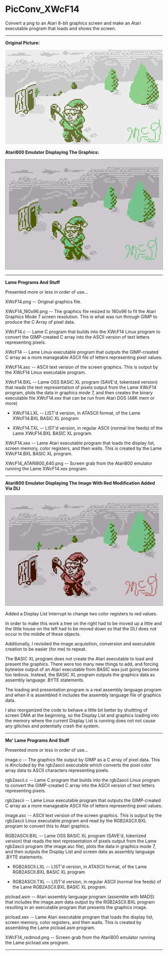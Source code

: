 # PicConv_XWcF14

Convert a png to an Atari 8-bit graphics screen and make an Atari executable program that loads and shows the screen.

---

**Original Picture:**

[![OriginalPic](https://github.com/kenjennings/PicConv_XWcF14/blob/main/XWcF14.png)](#features)

**Atari800 Emulator Displaying The Graphics:**

[![AtariPic](https://github.com/kenjennings/PicConv_XWcF14/blob/main/XWcF14_ATARI800_640.png)](#features)

---

**Lame Programs And Stuff**

Presented more or less in order of use...

XWcF14.png -- Original graphics file.

XWcF14_160x96.png -- The graphics file resized to 160x96 to fit the Atari Graphics Mode 7 screen resolution.   This is what was run through GIMP to produce the C Array of pixel data.

XWcF14.c -- Lame C program that builds into the XWcF14 Linux program to convert the GIMP-created C array into the ASCII version of text letters representing pixels.

XWcF14 -- Lame Linux executable program that outputs the GIMP-created C array as a more manageable ASCII file of letters representing pixel values.

XWcF14.asc -- ASCII text version of the screen graphics.  This is output by the XWcF14 Linux executable program.

XWcF14.BXL -- Lame OSS BASIC XL program (SAVE'd, tokenized version) that reads the text representation of pixels output from the Lame XWcF14 program, plots the data in graphics mode 7, and then creates the binary executable file XWcF14.xex that can be run from Atari DOS (48K mem or more)

- XWcF14.LXL -- LIST'd version, in ATASCII format, of the Lame XWcF14.BXL BASIC XL program 

- XWcF14.TXL -- LIST'd version, in regular ASCII (normal line feeds) of the Lame XWcF14.BXL BASIC XL program.

XWcF14.xex -- Lame Atari executable program that loads the display list, screen memory, color registers, and then waits.  This is created by the Lame XWcF14.BXL BASIC XL program.

XWcF14_ATARI800_640.png -- Screen grab from the Atari800 emulator running the Lame XWcF14.xex program.

---

**Atari800 Emulator Displaying The Image With Red Modification Added Via DLI**

[![AtariPic](https://github.com/kenjennings/PicConv_XWcF14/blob/main/XWcF14_redmod.png)](#features)

Added a Display List Interrupt to change two color registers to red values.

In order to make this work a tree on the right had to be moved up a little and the little house on the left had to be moved down so that the DLI does not occur in the middle of these objects.

Additionally, I revisited the image acquisition, conversion and executable creation to be easier (for me) to repeat.  

The BASIC XL program does not create the Atari executable to load and present the graphics.  There were too many new things to add, and forcing bytewise output of an Atari executable from BASIC was just going become too tedious.   Instead, the BASIC XL program outputs the graphics data as assembly language .BYTE statements.   

The loading and presentation program is a real assembly language program and when it is assembled it includes the assembly language file of graphics data.  

I also reorganized the code to behave a little bit better by shuttting of screen DMA at the beginning, so the Display List and graphics loading into the memory where the current Display List is running does not not cause any glitches and potentially crash the system.

---

**Mo' Lame Programs And Stuff**

Presented more or less in order of use...

image.c  -- The graphics file output by GIMP as a C array of pixel data.   This is #included by the rgb2ascii executable which converts the pixel color array data to ASCII characters representing pixels.

rgb2ascii.c -- Lame C program that builds into the rgb2ascii Linux program to convert the GIMP-created C array into the ASCII version of text letters representing pixels.

rgb2ascii -- Lame Linux executable program that outputs the GIMP-created C array as a more manageable ASCII file of letters representing pixel values.

image.asc -- ASCII text version of the screen graphics.  This is output by the rgb2ascii Linux executable program and read by the RGB2ASCII.BXL program to convert this to Atari graphics.

RGB2ASCII.BXL -- Lame OSS BASIC XL program (SAVE'd, tokenized version) that reads the text representation of pixels output from the Lame rgb2ascii program (the image.asc file), plots the data in graphics mode 7, and then outputs the Display List and screen data as assembly language .BYTE statements.

- RGB2ASCII.LXL -- LIST'd version, in ATASCII format, of the Lame RGB2ASCII.BXL BASIC XL program 

- RGB2ASCII.TXL -- LIST'd version, in regular ASCII (normal line feeds) of the Lame RGB2ASCII.BXL BASIC XL program.

picload.asm -- Atari assembly language program (assemble with MADS) that includes the image.asm data output by the RGB2ASCII.BXL program resulting in an executable program that presents the graphics image.

picload.xex -- Lame Atari executable program that loads the display list, screen memory, color registers, and then waits.  This is created by assembling the Lame picload.asm program.

XWcF14_redmod.png -- Screen grab from the Atari800 emulator running the Lame picload.xex program.

---
